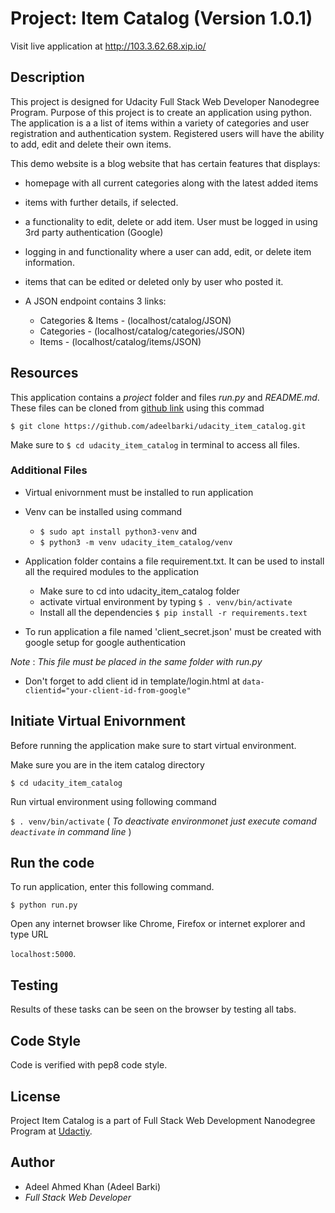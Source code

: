 # Project: Item Catalog (Version 1.0.1)

Visit live application at http://103.3.62.68.xip.io/

## Description

This project is designed for Udacity Full Stack Web Developer Nanodegree Program. Purpose of this project is to create an application using python. The application is a a list of items within a variety of categories and user registration and authentication system. Registered users will have the ability to add, edit and delete their own items. 

This demo website is  a blog website that has certain features that displays:

* homepage with all current categories along with the latest added items
* items with further details, if selected.
* a functionality to edit, delete or add item. User must be logged in using 3rd party authentication (Google)
* logging in and functionality where a user can add, edit, or delete item information.
* items that can be edited or deleted only by user who posted it.
* A JSON endpoint contains 3 links:

    - Categories & Items - (localhost/catalog/JSON) 
    - Categories - (localhost/catalog/categories/JSON)
    - Items - (localhost/catalog/items/JSON)

## Resources

This application contains a _project_ folder and files _run.py_ and _README.md_. These files can be cloned from [github link]( https://github.com/adeelbarki/udacity_item_catalog.git ) using this commad

`$ git clone https://github.com/adeelbarki/udacity_item_catalog.git`

Make sure to `$ cd udacity_item_catalog` in terminal to access all files. 

### Additional Files

* Virtual enivornment must be installed to run application
* Venv can be installed using command 
    * `$ sudo apt install python3-venv` and
    * `$ python3 -m venv udacity_item_catalog/venv`
* Application folder contains a file requirement.txt. It can be used to install all the required modules to the application
    * Make sure to cd into udacity_item_catalog folder
    * activate virtual environment by typing `$ . venv/bin/activate`
    * Install all the dependencies `$ pip install -r requirements.text`

* To run application a file named 'client_secret.json' must be created with google setup for google authentication

_Note_ : _This file must be placed in the same folder with run.py_

* Don't forget to add client id in template/login.html at `data-clientid="your-client-id-from-google"`


## Initiate Virtual Enivornment

Before running the application make sure to start virtual environment.

Make sure you are in the item catalog directory

`$ cd udacity_item_catalog`

Run virtual environment using following command

`$ . venv/bin/activate` ( _To deactivate environmonet just execute comand `deactivate` in command line_ )


## Run the code

To run application, enter this following command.

`$ python run.py`

Open any internet browser like Chrome, Firefox or internet explorer and type URL

`localhost:5000`.  

## Testing

Results of these tasks can be seen on the browser by testing all tabs.


## Code Style

Code is verified with pep8 code style.

## License

Project Item Catalog is a part of Full Stack Web Development Nanodegree Program at [Udactiy](https://www.udacity.com/course/full-stack-web-developer-nanodegree--nd004).  

## Author

* Adeel Ahmed Khan (Adeel Barki)
* _Full Stack Web Developer_
